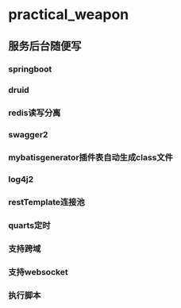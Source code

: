 # practical_weapon
## 服务后台随便写
### springboot
### druid
### redis读写分离
### swagger2
### mybatisgenerator插件表自动生成class文件
### log4j2
### restTemplate连接池
### quarts定时
### 支持跨域
### 支持websocket
### 执行脚本
